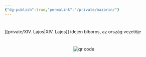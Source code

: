 ```yaml
---
{"dg-publish":true,"permalink":"/private/mazarin/"}
---
```


#

[[private/XIV. Lajos\|XIV. Lajos]] idején bíboros, az ország vezetője



#
<p style="text-align: center;"><img src="https://chart.googleapis.com/chart?cht=qr&chl=https://notes.andrasdenes.com/mazarin&chs=180x180&choe=UTF-8&chld=L|2" alt="qr code"></p>

